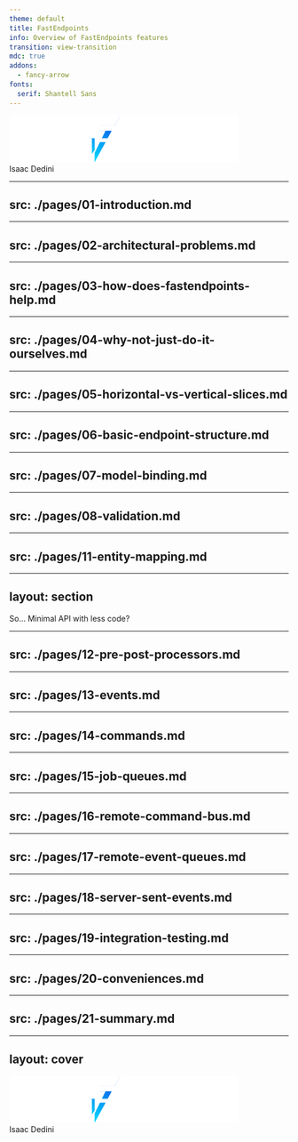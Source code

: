 ```yaml
---
theme: default
title: FastEndpoints
info: Overview of FastEndpoints features
transition: view-transition
mdc: true
addons:
  - fancy-arrow
fonts:
  serif: Shantell Sans
---
```


<img src="./images/FE-logo.svg" class="mr-80">
<div class="absolute left-3.5rem bottom-2.5rem">
  Isaac&nbsp;Dedini
</div>

<!--
Hi. I'm Isaac, and I'm a software developer!

I started working here actually, with Telstra Purple a little over five years ago.

And in that time, I've had the incredible fortune to have worked on quite a few projects now, across many different domains, and with more than a just a small handful of different technologies.

I've also had a really fantastic support structure around me, and it's allowed me the freedom to really explore different ways of doing things.

That freedom has led to me constantly being on the lookout for new ways of doing things, _especially_ when it comes to making the development experience better.

I set my sights on a career in software development after falling in love with writing code, and honestly I'm probably _still_ in a bit of a honeymoon phase with it, but one thing I'm really focused on is trying to preserve that feeling for as long as possible.

FastEndpoints happens to be one of the things that I stumbled across in recent times, and I wanted to share a bit of an overview of it, and also why I think it's worth actually using.
-->

---
src: ./pages/01-introduction.md
---

---
src: ./pages/02-architectural-problems.md
---

---
src: ./pages/03-how-does-fastendpoints-help.md
---

---
src: ./pages/04-why-not-just-do-it-ourselves.md
---

---
src: ./pages/05-horizontal-vs-vertical-slices.md
---

---
src: ./pages/06-basic-endpoint-structure.md
---

---
src: ./pages/07-model-binding.md
---

---
src: ./pages/08-validation.md
---

---
src: ./pages/11-entity-mapping.md
---

---
layout: section
---

<div class="text-size-4xl mx-30">
  So... Minimal API with less code?
</div>

<!--
So, we've got a nice, _expressive_ way to write our endpoints, and it cuts down on a fair bit of boilerplate.

By keeping all of our code closely grouped together, it allows us to start simple, declaring a single endpoint and easily extending functionality to those supporting classes as required.

That said, so far all we've really done is wrap a few helper methods around Minimal API and moved our application layer into the presentation layer.

And honestly, if it stopped here I'd probably consider it not worth the risk of leaning so heavily on yet another library.

There's still a few tricks left up FastEndpoints' sleeve though, that really make it an interesting choice.
-->

---
src: ./pages/12-pre-post-processors.md
---

---
src: ./pages/13-events.md
---

---
src: ./pages/14-commands.md
---

---
src: ./pages/15-job-queues.md
---

---
src: ./pages/16-remote-command-bus.md
---

---
src: ./pages/17-remote-event-queues.md
---

---
src: ./pages/18-server-sent-events.md
---

---
src: ./pages/19-integration-testing.md
---

---
src: ./pages/20-conveniences.md
---

---
src: ./pages/21-summary.md
---

---
layout: cover
---

<img src="./images/FE-logo.svg" class="ml-83 mr-70 mt-8">
<div class="flex justify-center font-extralight text-slate-500 mt-4">
  Isaac&nbsp;Dedini
</div>

<!--
Thanks!

Any questions?
-->

